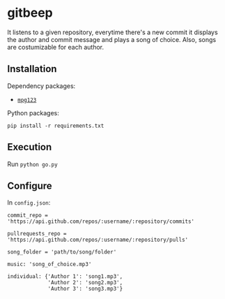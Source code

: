 gitbeep
=======

It listens to a given repository, everytime there's a new commit it displays the author and commit message and plays a song of choice. Also, songs are costumizable for each author.


Installation
------------

Dependency packages:

- [`mpg123`](http://www.mpg123.de/)

Python packages:

`pip install -r requirements.txt`

Execution
---------

Run `python go.py`

Configure
---------

In `config.json`:

    commit_repo = 'https://api.github.com/repos/:username/:repository/commits'

    pullrequests_repo = 'https://api.github.com/repos/:username/:repository/pulls'

    song_folder = 'path/to/song/folder'

    music: 'song_of_choice.mp3'

    individual: {'Author 1': 'song1.mp3',
                 'Author 2': 'song2.mp3',
                 'Author 3': 'song3.mp3'}
